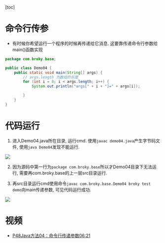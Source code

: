 [toc]

# 命令行传参

- 有时候你希望运行一个程序的时候再传递给它消息. 这要靠传递命令行参数给main()函数实现

```java
package com.broky.base;

public class Demo04 {
    public static void main(String[] args) {
        // args.length 为数组的长度
        for (int i = 0; i < args.length; i++) {
            System.out.println("args[" + i + "]=" + args[i]);

        }
    }
}
```

# 代码运行

1. 进入Demo04.java所在目录, 运行cmd. 使用`javac demo04.java`产生字节码文件, 使用`java Demo04`发现不能运行.

![](https://i.vgy.me/a36OsL.png)

2. 因为源码中第一行为`package com.broky.base`所以才Demo04目录下无法运行, 需要再com.broky.base的上一层src目录运行.

3. 再src目录运行cmd使用命令`javac com.broky.base.Demo04 broky test demo`向main传递参数, 可见代码运行成功.

![](https://i.vgy.me/Xl7fnd.png)

# 视频

- [P48Java方法04：命令行传递参数06:21](https://www.bilibili.com/video/BV12J41137hu?p=48)
